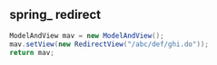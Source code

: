 ## spring_ redirect

```java
ModelAndView mav = new ModelAndView();
mav.setView(new RedirectView("/abc/def/ghi.do"));
return mav;
```

